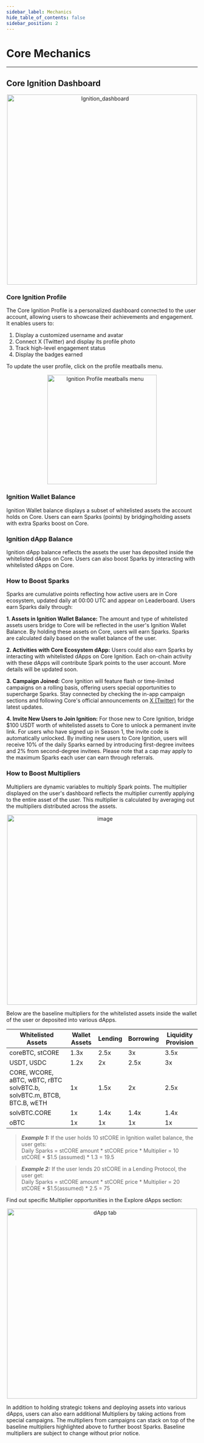 ```yaml
---
sidebar_label: Mechanics
hide_table_of_contents: false
sidebar_position: 2
---
```


# Core Mechanics
---

## Core Ignition Dashboard
<p align="center">
  <img width="500" alt="Ignition_dashboard" src="https://github.com/user-attachments/assets/2cf8b2fa-89da-49f2-b9ac-982636095dfa"/>
</p>

  
### Core Ignition Profile  
The Core Ignition Profile is a personalized dashboard connected to the user account, allowing users to showcase their achievements and engagement. It enables users to:
1. Display a customized username and avatar
2. Connect X (Twitter) and display its profile photo
3. Track high-level engagement status
4. Display the badges earned

To update the user profile, click on the profile meatballs menu.
<p align="center">
  <img width="288" alt="Ignition Profile meatballs menu" src="https://github.com/user-attachments/assets/d7523504-df48-4f39-93f3-94e472a03a9a"/>
</p>

  
### Ignition Wallet Balance 
Ignition Wallet balance displays a subset of whitelisted assets the account holds on Core. Users can earn Sparks (points) by bridging/holding assets with extra Sparks boost on Core.

  
### Ignition dApp Balance 
Ignition dApp balance reflects the assets the user has deposited inside the whitelisted dApps on Core. Users can also boost Sparks by interacting with whitelisted dApps on Core.

  
### How to Boost Sparks 
Sparks are cumulative points reflecting how active users are in Core ecosystem, updated daily at 00:00 UTC and appear on Leaderboard. Users earn Sparks daily through:

**1. Assets in Ignition Wallet Balance:**
The amount and type of whitelisted assets users bridge to Core will be reflected in the user's Ignition Wallet Balance. By holding these assets on Core, users will earn Sparks. Sparks are calculated daily based on the wallet balance of the user.

**2. Activities with Core Ecosystem dApp:**
Users could also earn Sparks by interacting with whitelisted dApps on Core Ignition. Each on-chain activity with these dApps will contribute Spark points to the user account. More details will be updated soon.

**3. Campaign Joined:**
Core Ignition will feature flash or time-limited campaigns on a rolling basis, offering users special opportunities to supercharge Sparks. Stay connected by checking the in-app campaign sections and following Core's official announcements on [X (Twitter)](https://x.com/Coredao_Org) for the latest updates.

**4. Invite New Users to Join Ignition:**
For those new to Core Ignition, bridge $100 USDT worth of whitelisted assets to Core to unlock a permanent invite link. For users who have signed up in Season 1, the invite code is automatically unlocked. By inviting new users to Core Ignition, users will receive 10% of the daily Sparks earned by introducing first-degree invitees and 2% from second-degree invitees. Please note that a cap may apply to the maximum Sparks each user can earn through referrals. 
  

### How to Boost Multipliers 
Multipliers are dynamic variables to multiply Spark points. The multiplier displayed on the user's dashboard reflects the multiplier currently applying to the entire asset of the user. This multiplier is calculated by averaging out the multipliers distributed across the assets.
<p align="center">
  <img width="500" alt="image" src="https://github.com/user-attachments/assets/4f7ceee6-6a93-4cce-a382-5e6002ce2819"/>
</p>

Below are the baseline multipliers for the whitelisted assets inside the wallet of the user or deposited into various dApps.

| Whitelisted Assets  |Wallet Assets | Lending | Borrowing | Liquidity Provision | 
| ------------- |-------------| ------------- |-------------| ------------- |
| coreBTC, stCORE | 1.3x | 2.5x | 3x | 3.5x |
| USDT, USDC | 1.2x | 2x | 2.5x | 3x |
| CORE, WCORE, aBTC, wBTC, rBTC solvBTC.b, solvBTC.m, BTCB, BTC.B, wETH | 1x | 1.5x | 2x | 2.5x |
| solvBTC.CORE| 1x | 1.4x | 1.4x | 1.4x |
| oBTC| 1x | 1x | 1x | 1x |

  
>***Example 1:***
>If the user holds 10 stCORE in Ignition wallet balance, the user gets:  
>Daily Sparks = stCORE amount * stCORE price * Multiplier = 10 stCORE * $1.5 (assumed) * 1.3 = 19.5  

  
>***Example 2:***
>If the user lends 20 stCORE in a Lending Protocol, the user get:  
>Daily Sparks = stCORE amount * stCORE price * Multiplier = 20 stCORE * $1.5(assumed) * 2.5 = 75
  

Find out specific Multiplier opportunities in the Explore dApps section:
<p align="center">
  <img width="500" alt="dApp tab" src="https://github.com/user-attachments/assets/a2067f6d-0202-474f-8acb-c9cd2d4007e9"/>
</p>

In addition to holding strategic tokens and deploying assets into various dApps, users can also earn additional Multipliers by taking actions from special campaigns. The multipliers from campaigns can stack on top of the baseline multipliers highlighted above to further boost Sparks. Baseline multipliers are subject to change without prior notice.  

